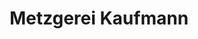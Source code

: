 ---
title: "Metzgerei Kaufmann"
url: /wuppertal/metzgerei-kaufmann-kaiserstrasse/
shop: Metzgerei
---